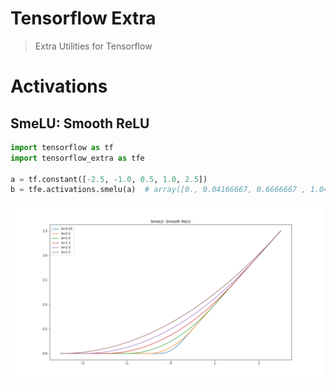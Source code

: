 # Tensorflow Extra
> Extra Utilities for Tensorflow

# Activations
## SmeLU: Smooth ReLU
```py
import tensorflow as tf
import tensorflow_extra as tfe

a = tf.constant([-2.5, -1.0, 0.5, 1.0, 2.5])
b = tfe.activations.smelu(a)  # array([0., 0.04166667, 0.6666667 , 1.0416666 , 2.5])
```
<img src="images/smelu.png" width=500>